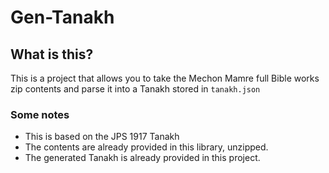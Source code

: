 # Gen-Tanakh

## What is this?

This is a project that allows you to take the Mechon Mamre full Bible works zip contents and parse it into a Tanakh stored in `tanakh.json`

### Some notes

- This is based on the JPS 1917 Tanakh
- The contents are already provided in this library, unzipped.
- The generated Tanakh is already provided in this project.



